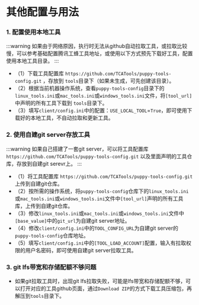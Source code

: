 
# 其他配置与用法

### 1. 配置使用本地工具

:::warning
如果由于网络原因，执行时无法从github自动拉取工具，或拉取比较慢，可以参考基础配置腾讯工蜂工具地址，或使用以下方式预先下载好工具，配置使用本地工具目录。
:::

- （1）下载工具配置库 `https://github.com/TCATools/puppy-tools-config.git` ，存放到 `tools`目录下（如果未生成，可先创建该目录）。
- （2）根据当前机器操作系统，查看`puppy-tools-config`目录下的`linux_tools.ini`或`mac_tools.ini`或`windows_tools.ini`文件，将`[tool_url]`中声明的所有工具下载到 `tools`目录下。
- （3）填写`client/config.ini`中的配置：`USE_LOCAL_TOOL`=`True`，即可使用下载好的本地工具，不自动拉取和更新工具。

### 2. 使用自建git server存放工具

:::warning
如果自己搭建了一套git server，可以将工具配置库 `https://github.com/TCATools/puppy-tools-config.git` 以及里面声明的工具仓库，存放到自建git serevr上。
:::

- （1）将工具配置库 `https://github.com/TCATools/puppy-tools-config.git` 上传到自建git仓库。
- （2）按所需的操作系统，将`puppy-tools-config`仓库下的`linux_tools.ini`或`mac_tools.ini`或`windows_tools.ini`文件中`[tool_url]`声明的所有工具库，上传到自建git仓库。
- （3）修改`linux_tools.ini`或`mac_tools.ini`或`windows_tools.ini`文件中`[base_value]`中的`git_url`为自建git server地址。
- （4）修改`client/config.ini`中的`TOOL_CONFIG_URL`为自建git server的`puppy-tools-config`仓库地址。
- （5）填写`client/config.ini`中的`[TOOL_LOAD_ACCOUNT]`配置，输入有拉取权限的用户名密码，即可使用自建git server拉取工具。

### 3. git lfs带宽和存储配额不够问题

- 如果git拉取工具时，出现git lfs拉取失败，可能是lfs带宽和存储配额不够，可以打开对应的工具github页面，通过`Download ZIP`的方式下载工具压缩包，再解压到`tools`目录下。
